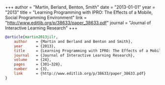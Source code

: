 +++
author = "Martin, Berland, Benton, Smith"
date = "2013-01-01"
year = "2013"
title = "Learning Programming with IPRO: The Effects of a Mobile, Social Programming Environment"
link = "http://www.editlib.org/p/38633/paper_38633.pdf"
journal = "Journal of Interactive Learning Research"
+++
```bibtex
@article{martin2013jilr,
    author    = {Martin and Berland and Benton and Smith},
    year      = {2013},
    title     = {Learning Programming with IPRO: The Effects of a Mobile, Social Programming Environment},
    journal   = {Journal of Interactive Learning Research},
    volume    = {24},
    pages     = {301–328},
    number    = {3},
    link      = {http://www.editlib.org/p/38633/paper_38633.pdf}
}
```
